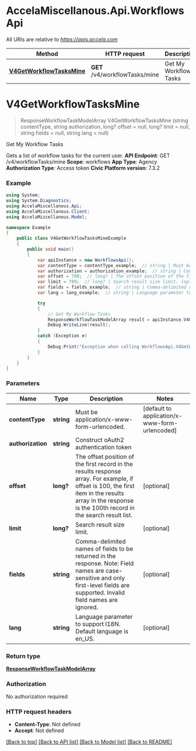 # AccelaMiscellanous.Api.WorkflowsApi

All URIs are relative to *https://apis.accela.com*

Method | HTTP request | Description
------------- | ------------- | -------------
[**V4GetWorkflowTasksMine**](WorkflowsApi.md#v4getworkflowtasksmine) | **GET** /v4/workflowTasks/mine | Get My Workflow Tasks


<a name="v4getworkflowtasksmine"></a>
# **V4GetWorkflowTasksMine**
> ResponseWorkflowTaskModelArray V4GetWorkflowTasksMine (string contentType, string authorization, long? offset = null, long? limit = null, string fields = null, string lang = null)

Get My Workflow Tasks

Gets a list of workflow tasks for the current user. **API Endpoint**:  GET /v4/workflowTasks/mine  **Scope**:  workflows  **App Type**:  Agency  **Authorization Type**:  Access token  **Civic Platform version**: 7.3.2 

### Example
```csharp
using System;
using System.Diagnostics;
using AccelaMiscellanous.Api;
using AccelaMiscellanous.Client;
using AccelaMiscellanous.Model;

namespace Example
{
    public class V4GetWorkflowTasksMineExample
    {
        public void main()
        {
            var apiInstance = new WorkflowsApi();
            var contentType = contentType_example;  // string | Must be application/x-www-form-urlencoded. (default to application/x-www-form-urlencoded)
            var authorization = authorization_example;  // string | Construct oAuth2 authentication token
            var offset = 789;  // long? | The offset position of the first record in the results response array. For example, if offset is 100, the first item in the results array in the response is the 100th record in the search result list. (optional) 
            var limit = 789;  // long? | Search result size limit. (optional) 
            var fields = fields_example;  // string | Comma-delimited names of fields to be returned in the response. Note: Field names are case-sensitive and only first-level fields are supported. Invalid field names are ignored. (optional) 
            var lang = lang_example;  // string | Language parameter to support I18N. Default language is en_US. (optional) 

            try
            {
                // Get My Workflow Tasks
                ResponseWorkflowTaskModelArray result = apiInstance.V4GetWorkflowTasksMine(contentType, authorization, offset, limit, fields, lang);
                Debug.WriteLine(result);
            }
            catch (Exception e)
            {
                Debug.Print("Exception when calling WorkflowsApi.V4GetWorkflowTasksMine: " + e.Message );
            }
        }
    }
}
```

### Parameters

Name | Type | Description  | Notes
------------- | ------------- | ------------- | -------------
 **contentType** | **string**| Must be application/x-www-form-urlencoded. | [default to application/x-www-form-urlencoded]
 **authorization** | **string**| Construct oAuth2 authentication token | 
 **offset** | **long?**| The offset position of the first record in the results response array. For example, if offset is 100, the first item in the results array in the response is the 100th record in the search result list. | [optional] 
 **limit** | **long?**| Search result size limit. | [optional] 
 **fields** | **string**| Comma-delimited names of fields to be returned in the response. Note: Field names are case-sensitive and only first-level fields are supported. Invalid field names are ignored. | [optional] 
 **lang** | **string**| Language parameter to support I18N. Default language is en_US. | [optional] 

### Return type

[**ResponseWorkflowTaskModelArray**](ResponseWorkflowTaskModelArray.md)

### Authorization

No authorization required

### HTTP request headers

 - **Content-Type**: Not defined
 - **Accept**: Not defined

[[Back to top]](#) [[Back to API list]](../README.md#documentation-for-api-endpoints) [[Back to Model list]](../README.md#documentation-for-models) [[Back to README]](../README.md)

